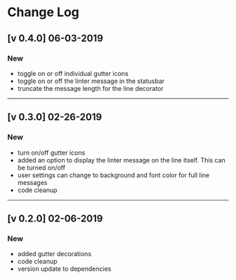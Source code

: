 # Change Log
## [v 0.4.0] 06-03-2019
### New
* toggle on or off individual gutter icons
* toggle on or off the linter message in the statusbar
* truncate the message length for the line decorator
___

## [v 0.3.0] 02-26-2019
### New
* turn on/off gutter icons
* added an option to display the linter message on the line itself. This can be turned on/off
* user settings can change to background and font color for full line messages
* code cleanup
___
## [v 0.2.0] 02-06-2019
### New
* added gutter decorations
* code cleanup
* version update to dependencies

